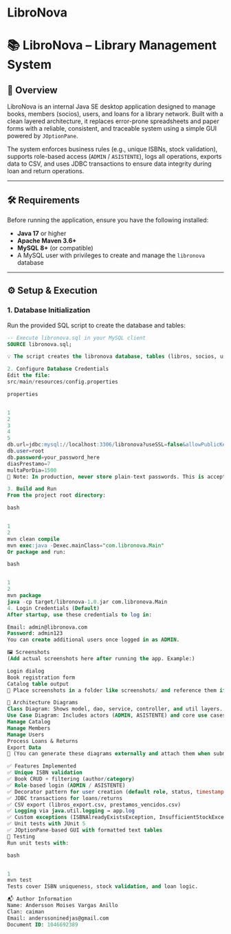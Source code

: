 # LibroNova

# 📚 LibroNova – Library Management System

## 📌 Overview  
LibroNova is an internal Java SE desktop application designed to manage books, members (socios), users, and loans for a library network. Built with a clean layered architecture, it replaces error-prone spreadsheets and paper forms with a reliable, consistent, and traceable system using a simple GUI powered by `JOptionPane`.

The system enforces business rules (e.g., unique ISBNs, stock validation), supports role-based access (`ADMIN` / `ASISTENTE`), logs all operations, exports data to CSV, and uses JDBC transactions to ensure data integrity during loan and return operations.

---

## 🛠️ Requirements

Before running the application, ensure you have the following installed:

- **Java 17** or higher  
- **Apache Maven 3.6+**  
- **MySQL 8+** (or compatible)  
- A MySQL user with privileges to create and manage the `libronova` database

---

## ⚙️ Setup & Execution

### 1. Database Initialization
Run the provided SQL script to create the database and tables:

```sql
-- Execute libronova.sql in your MySQL client
SOURCE libronova.sql;

💡 The script creates the libronova database, tables (libros, socios, usuarios, prestamos), indexes, and inserts a default admin user. 

2. Configure Database Credentials
Edit the file:
src/main/resources/config.properties

properties


1
2
3
4
5
db.url=jdbc:mysql://localhost:3306/libronova?useSSL=false&allowPublicKeyRetrieval=true&serverTimezone=UTC
db.user=root
db.password=your_password_here
diasPrestamo=7
multaPorDia=1500
🔐 Note: In production, never store plain-text passwords. This is acceptable for academic purposes. 

3. Build and Run
From the project root directory:

bash


1
2
mvn clean compile
mvn exec:java -Dexec.mainClass="com.libronova.Main"
Or package and run:

bash


1
2
mvn package
java -cp target/libronova-1.0.jar com.libronova.Main
4. Login Credentials (Default)
After startup, use these credentials to log in:

Email: admin@libronova.com
Password: admin123
You can create additional users once logged in as ADMIN. 

🖼️ Screenshots
(Add actual screenshots here after running the app. Example:)

Login dialog
Book registration form
Catalog table output
📁 Place screenshots in a folder like screenshots/ and reference them if needed (optional for NetBeans local README). 

🧩 Architecture Diagrams
Class Diagram: Shows model, dao, service, controller, and util layers.
Use Case Diagram: Includes actors (ADMIN, ASISTENTE) and core use cases:
Manage Catalog
Manage Members
Manage Users
Process Loans & Returns
Export Data
📝 (You can generate these diagrams externally and attach them when submitting the ZIP or GitHub repo. For NetBeans local README, description is sufficient.) 

✅ Features Implemented
✅ Unique ISBN validation
✅ Book CRUD + filtering (author/category)
✅ Role-based login (ADMIN / ASISTENTE)
✅ Decorator pattern for user creation (default role, status, timestamp)
✅ JDBC transactions for loans/returns
✅ CSV export (libros_export.csv, prestamos_vencidos.csv)
✅ Logging via java.util.logging → app.log
✅ Custom exceptions (ISBNAlreadyExistsException, InsufficientStockException, etc.)
✅ Unit tests with JUnit 5
✅ JOptionPane-based GUI with formatted text tables
🧪 Testing
Run unit tests with:

bash


1
mvn test
Tests cover ISBN uniqueness, stock validation, and loan logic.

📬 Author Information
Name: Andersson Moises Vargas Anillo
Clan: caiman
Email: anderssoninedjas@gmail.com
Document ID: 1046692389
